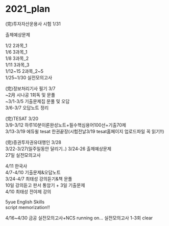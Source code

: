 # 2021_plan

(完)투자자산운용사 시험 1/31 <br>

출제예상문제<br>

1/2 2과목_1<br>
1/6 3과목_1<br>
1/8 3과목_2<br>
1/11 3과목_3<br>
1/12~15 2과목_2~5<br>
1/25~1/30 실전모의고사 <br>


(完)정보처리기사 필기 3/7 <br>
~2月 시나공 1회독 및 문풀<br>
~3/1-3/5 기출문제집 문풀 및 오답<br>
3/6-3/7 오답노트 정리<br>

(完)TESAT 3/20 <br>
3/9-3/12 하루10분이론완성노트+필수핵심용어100선+기출70제<br>
3/13-3/19 에듀윌 tesat 한권끝장(시험전날3/19 tesat홈페이지 업로드파일 꼭 읽기!!)<br>

(完)증권투자권유대행인 3/28 <br>
3/22-3/27(일주일동안 달리기..)
3/24-26 출제예상문제<br>
27일 실전모의고사<br>

4/11 한국사 <br>
4/7-4/10 기출문제&오답노트 <br>
3/24-4/7 최태성 강의듣기&책 문풀<br>
10일 강의듣고 판서 통암기 + 3일 기출문제<br> 
4/10 최태성 전야제 강의

5yue English Skills <br>
script memorization!!<br>

4/16~4/30 금공 실전모의고사+NCS running on...
실전모의고사 1-3회 clear

